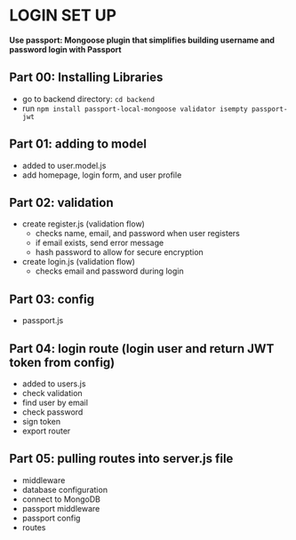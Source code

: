 # LOGIN SET UP
**Use passport: Mongoose plugin that simplifies building username and password login with Passport**

## Part 00: Installing Libraries

- go to backend directory: `cd backend`
- run `npm install passport-local-mongoose validator isempty passport-jwt`

## Part 01: adding to model
- added to user.model.js
- add homepage, login form, and user profile

## Part 02: validation
- create register.js (validation flow)
    - checks name, email, and password when user registers
    - if email exists, send error message
    - hash password to allow for secure encryption
- create login.js (validation flow)
    - checks email and password during login

## Part 03: config
- passport.js

## Part 04: login route (login user and return JWT token from config)
- added to users.js
- check validation
- find user by email
- check password
- sign token
- export router

## Part 05: pulling routes into server.js file
- middleware
- database configuration
- connect to MongoDB
- passport middleware
- passport config
- routes